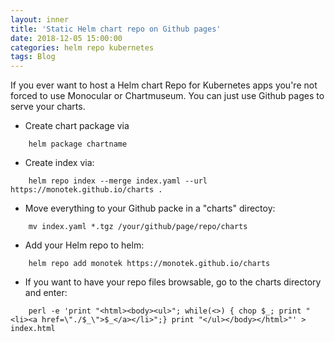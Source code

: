 ```yaml
---
layout: inner
title: 'Static Helm chart repo on Github pages'
date: 2018-12-05 15:00:00
categories: helm repo kubernetes
tags: Blog
---
```


If you ever want to host a Helm chart Repo for Kubernetes apps you're not forced to use Monocular or Chartmuseum.
You can just use Github pages to serve your charts.

* Create chart package via

```
    helm package chartname
```    

* Create index via:

```
    helm repo index --merge index.yaml --url https://monotek.github.io/charts .
```    

* Move everything to your Github packe in a "charts" directoy:

```
    mv index.yaml *.tgz /your/github/page/repo/charts
```    

* Add your Helm repo to helm:

```
    helm repo add monotek https://monotek.github.io/charts
```    

* If you want to have your repo files browsable, go to the charts directory and enter:

```
    perl -e 'print "<html><body><ul>"; while(<>) { chop $_; print "<li><a href=\"./$_\">$_</a></li>";} print "</ul></body></html>"' > index.html
```    
